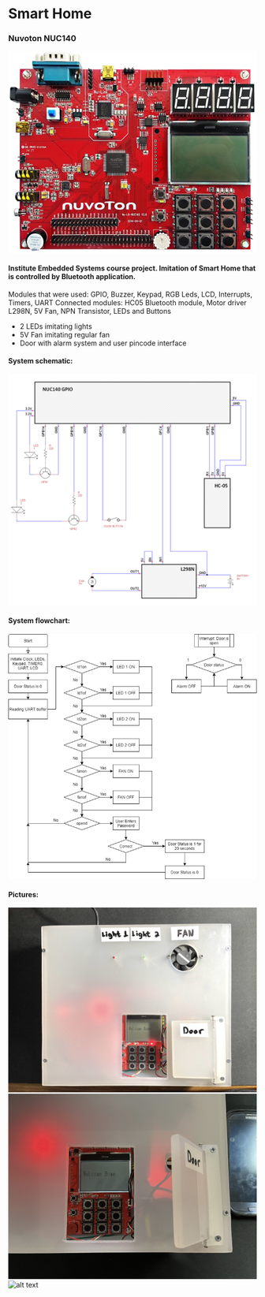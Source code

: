 # Smart Home
### Nuvoton NUC140
![alt text](https://github.com/pawelgates/Smart-Home-Project/blob/main/pics/Arm-cortex-m-nu-lb-nuc140.jpg) 
#### Institute Embedded Systems course project. Imitation of Smart Home that is controlled by Bluetooth application. 
Modules that were used: GPIO, Buzzer, Keypad, RGB Leds, LCD, Interrupts, Timers, UART
Connected modules: HC05 Bluetooth module, Motor driver L298N, 5V Fan, NPN Transistor, LEDs and Buttons

- 2 LEDs imitating lights
- 5V Fan imitating regular fan
- Door with alarm system and user pincode interface

#### System schematic: 
![alt text](https://github.com/pawelgates/Smart-Home-Project/blob/main/pics/tCad1.png)
#### System flowchart: 
![alt text](https://github.com/pawelgates/Smart-Home-Project/blob/main/pics/flowchart.png) 

#### Pictures:
![alt text](https://github.com/pawelgates/Smart-Home-Project/blob/main/pics/pic1.png) 
![alt text](https://github.com/pawelgates/Smart-Home-Project/blob/main/pics/pic2.png) 
![alt text](https://github.com/pawelgates/Smart-Home-Project/blob/main/pics/pic3.png) 



